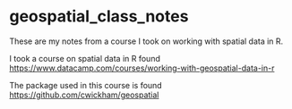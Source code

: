 # geospatial_class_notes

These are my notes from a course I took on working with spatial data in R.

I took a course on spatial data in R found https://www.datacamp.com/courses/working-with-geospatial-data-in-r

The package used in this course is found https://github.com/cwickham/geospatial
